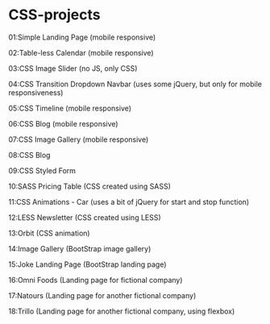 # CSS-projects

01:Simple Landing Page (mobile responsive)

02:Table-less Calendar (mobile responsive)

03:CSS Image Slider (no JS, only CSS)

04:CSS Transition Dropdown Navbar (uses some jQuery, but only for mobile responsiveness)

05:CSS Timeline (mobile responsive)

06:CSS Blog (mobile responsive)

07:CSS Image Gallery (mobile responsive)

08:CSS Blog

09:CSS Styled Form

10:SASS Pricing Table (CSS created using SASS)

11:CSS Animations - Car (uses a bit of jQuery for start and stop function)

12:LESS Newsletter (CSS created using LESS)

13:Orbit (CSS animation)

14:Image Gallery (BootStrap image gallery)

15:Joke Landing Page (BootStrap landing page)

16:Omni Foods (Landing page for fictional company)

17:Natours (Landing page for another fictional company)

18:Trillo (Landing page for another fictional company, using flexbox)
